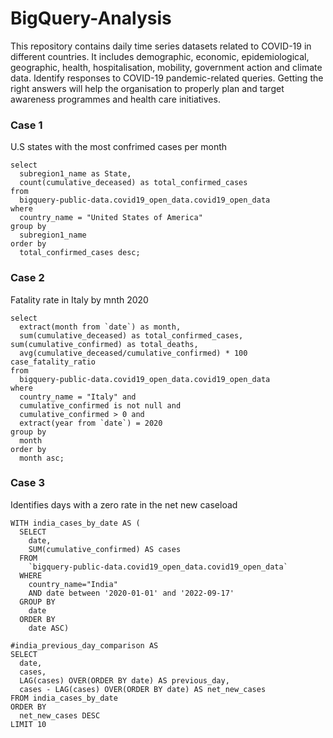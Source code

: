 # BigQuery-Analysis
This repository contains daily time series datasets related to COVID-19 in different countries. It includes demographic, economic, epidemiological, geographic, health, hospitalisation, mobility, government action and climate data.
Identify responses to COVID-19 pandemic-related queries. Getting the right answers will help the organisation to properly plan and target awareness programmes and health care initiatives.

### Case 1

U.S states with the most confrimed cases per month

```
select
  subregion1_name as State,
  count(cumulative_deceased) as total_confirmed_cases
from
  bigquery-public-data.covid19_open_data.covid19_open_data
where
  country_name = "United States of America"
group by
  subregion1_name
order by
  total_confirmed_cases desc;
```

### Case 2 

Fatality rate in Italy by mnth 2020

```
select
  extract(month from `date`) as month,
  sum(cumulative_deceased) as total_confirmed_cases, sum(cumulative_confirmed) as total_deaths,
  avg(cumulative_deceased/cumulative_confirmed) * 100 case_fatality_ratio
from
  bigquery-public-data.covid19_open_data.covid19_open_data
where
  country_name = "Italy" and
  cumulative_confirmed is not null and
  cumulative_confirmed > 0 and
  extract(year from `date`) = 2020
group by
  month
order by
  month asc;
```

### Case 3

Identifies days with a zero rate in the net new caseload

```
WITH india_cases_by_date AS (
  SELECT
    date,
    SUM(cumulative_confirmed) AS cases
  FROM
    `bigquery-public-data.covid19_open_data.covid19_open_data`
  WHERE
    country_name="India"
    AND date between '2020-01-01' and '2022-09-17'
  GROUP BY
    date
  ORDER BY
    date ASC)

#india_previous_day_comparison AS
SELECT
  date,
  cases,
  LAG(cases) OVER(ORDER BY date) AS previous_day,
  cases - LAG(cases) OVER(ORDER BY date) AS net_new_cases
FROM india_cases_by_date
ORDER BY
  net_new_cases DESC
LIMIT 10
```
